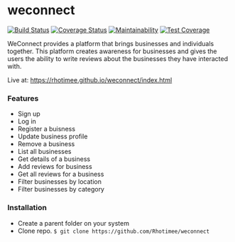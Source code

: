 # weconnect
[![Build Status](https://travis-ci.org/Rhotimee/weconnect.svg?branch=develop)](https://travis-ci.org/Rhotimee/weconnect) [![Coverage Status](https://coveralls.io/repos/github/Rhotimee/weconnect/badge.svg)](https://coveralls.io/github/Rhotimee/weconnect) [![Maintainability](https://api.codeclimate.com/v1/badges/876431ea563b9f8a8972/maintainability)](https://codeclimate.com/github/Rhotimee/weconnect/maintainability) [![Test Coverage](https://api.codeclimate.com/v1/badges/876431ea563b9f8a8972/test_coverage)](https://codeclimate.com/github/Rhotimee/weconnect/test_coverage)

WeConnect provides a platform that brings businesses and individuals together. This platform creates awareness for businesses and gives the users the ability to write reviews about the businesses they have interacted with.

Live at: https://rhotimee.github.io/weconnect/index.html

### Features
- Sign up
- Log in
- Register a buisness
- Update business profile
- Remove a business
- List all businesses
- Get details of a business
- Add reviews for business
- Get all reviews for a business
- Filter businesses by location
- Filter businesses by category

### Installation
- Create a parent folder on your system
- Clone repo. `$ git clone https://github.com/Rhotimee/weconnect`

